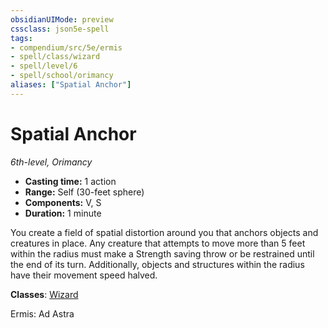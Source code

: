 ```yaml
---
obsidianUIMode: preview
cssclass: json5e-spell
tags:
- compendium/src/5e/ermis
- spell/class/wizard
- spell/level/6
- spell/school/orimancy
aliases: ["Spatial Anchor"]
---
```

# Spatial Anchor
*6th-level, Orimancy*  

- **Casting time:** 1 action
- **Range:** Self (30-feet sphere)
- **Components:** V, S
- **Duration:** 1 minute

You create a field of spatial distortion around you that anchors objects and creatures in place. Any creature that attempts to move more than 5 feet within the radius must make a Strength saving throw or be restrained until the end of its turn. Additionally, objects and structures within the radius have their movement speed halved.

**Classes**: [Wizard](../../5e-compendium/classes/wizard.md#)

Ermis: Ad Astra